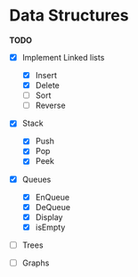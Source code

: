 # Data Structures

**TODO**

- [x] Implement Linked lists
  - [x] Insert
  - [x] Delete
  - [ ] Sort
  - [ ] Reverse

- [x] Stack
  - [x] Push
  - [x] Pop
  - [x] Peek

- [x] Queues
  - [x] EnQueue
  - [x] DeQueue
  - [x] Display
  - [x] isEmpty

- [ ] Trees

- [ ] Graphs

